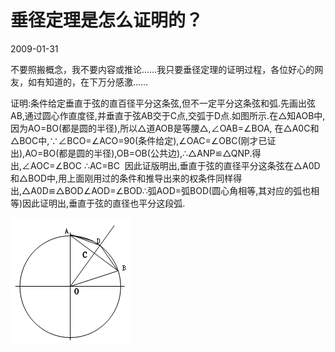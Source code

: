 # 垂径定理是怎么证明的？
2009-01-31


不要照搬概念，我不要内容或推论……我只要垂径定理的证明过程，各位好心的网友，如有知道的，在下万分感激……


证明:条件给定垂直于弦的直百径平分这条弦,但不一定平分这条弦和弧.先画出弦AB,通过圆心作直度径,并垂直于弦AB交于C点,交弧于D点.如图所示.在△知AOB中,因为AO=BO(都是圆的半径),所以△道AOB是等腰△,∠OAB=∠BOA, 在△A0C和△BOC中,∵∠BCO=∠ACO=90(条件给定),∠OAC=∠OBC(刚才已证出),AO=BO(都是圆的半径),OB=OB(公共边),∴△ANP≌△QNP.得出,∠AOC=∠BOC ∴AC=BC  因此证版明出,垂直于弦的直径平分这条弦在△A0D和△BOD中,用上面刚用过的条件和推导出来的权条件同样得出,△A0D≌△BOD∠AOD=∠BOD∴弧AOD=弧BOD(圆心角相等,其对应的弧也相等)因此证明出,垂直于弦的直径也平分这段弧.

![](5882b2b7d0a20cf43808a3f076094b36acaf9900.bmp)
